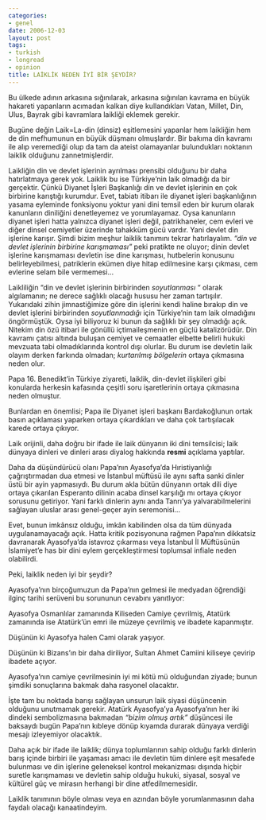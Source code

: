 ```yaml
---
categories:
- genel
date: 2006-12-03
layout: post
tags:
- turkish
- longread
- opinion
title: LAİKLİK NEDEN İYİ BİR ŞEYDİR?
---
```


Bu ülkede adının arkasına sığınılarak, arkasına sığınılan kavrama en büyük hakareti yapanların acımadan kalkan diye kullandıkları Vatan, Millet, Din, Ulus, Bayrak gibi kavramlara laikliği eklemek gerekir.

Bugüne değin Laik=La-din (dinsiz) eşitlemesini yapanlar hem laikliğin hem de din mefhumunun en büyük düşmanı olmuşlardır. Bir bakıma din kavramı ile alıp veremediği olup da tam da ateist olamayanlar bulundukları noktanın laiklik olduğunu zannetmişlerdir.

Laikliğin din ve devlet işlerinin ayrılması prensibi olduğunu bir daha hatırlatmaya gerek yok. Laiklik bu ise Türkiye’nin laik olmadığı da bir gerçektir. Çünkü Diyanet İşleri Başkanlığı din ve devlet işlerinin en çok birbirine karıştığı kurumdur. Evet, tabiatı itibarı ile diyanet işleri başkanlığının yasama eyleminde fonksiyonu yoktur yani dini temsil eden bir kurum olarak kanunların diniliğini denetleyemez ve yorumlayamaz. Oysa kanunların diyanet işleri hatta yalnızca diyanet işleri değil, patrikhaneler, cem evleri ve diğer dinsel cemiyetler üzerinde tahakküm gücü vardır. Yani devlet din işlerine karışır. Şimdi bizim meşhur laiklik tanımını tekrar hatırlayalım. _“din ve devlet işlerinin birbirine karışmaması”_ peki pratikte ne oluyor; dinin devlet işlerine karışmaması devletin ise dine karışması, hutbelerin konusunu belirleyebilmesi, patriklerin ekümen diye hitap edilmesine karşı çıkması, cem evlerine selam bile vermemesi…

Laikliliğin “din ve devlet işlerinin birbirinden _soyutlanması_ “ olarak algılamanın; ne derece sağlıklı olacağı hususu her zaman tartışılır. Yukarıdaki zihin jimnastiğimize göre din işlerini kendi haline bırakıp din ve devlet işlerini birbirinden _soyutlanmadığı_ için Türkiye’nin tam laik olmadığını öngörmüştük. Oysa iyi biliyoruz ki bunun da sağlıklı bir şey olmadığı açık. Nitekim din özü itibari ile gönüllü içtimaileşmenin en güçlü katalizörüdür. Din kavramı çatısı altında buluşan cemiyet ve cemaatler elbette belirli hukuki mevzuata tabi olmadıklarında kontrol dışı olurlar. Bu durum ise devletin laik olayım derken farkında olmadan; _kurtarılmış bölgelerin_ ortaya çıkmasına neden olur.

Papa 16. Benedikt’in Türkiye ziyareti, laiklik, din-devlet ilişkileri gibi konularda herkesin kafasında çeşitli soru işaretlerinin ortaya çıkmasına neden olmuştur.

Bunlardan en önemlisi; Papa ile Diyanet işleri başkanı Bardakoğlunun ortak basın açıklaması yaparken ortaya çıkardıkları ve daha çok tartışılacak karede ortaya çıkıyor.

Laik orijinli, daha doğru bir ifade ile laik dünyanın iki dini temsilcisi; laik dünyaya dinleri ve dinleri arası diyalog hakkında **resmi** açıklama yaptılar.

Daha da düşündürücü olanı Papa’nın Ayasofya’da Hıristiyanlığı çağrıştırmadan dua etmesi ve İstanbul müftüsü ile aynı safta sanki dinler üstü bir ayin yapmasıydı. Bu durum akla bütün dünyanın ortak dili diye ortaya çıkarılan Esperanto dilinin acaba dinsel karşılığı mı ortaya çıkıyor sorusunu getiriyor. Yani farklı dinlerin aynı anda Tanrı’ya yalvarabilmelerini sağlayan uluslar arası genel-geçer ayin seremonisi…

Evet, bunun imkânsız olduğu, imkân kabilinden olsa da tüm dünyada uygulanamayacağı açık. Hatta kritik pozisyonuna rağmen Papa’nın dikkatsiz davranarak Ayasofya’da istavroz çıkarması veya İstanbul İl Müftüsünün İslamiyet’e has bir dini eylem gerçekleştirmesi toplumsal infiale neden olabilirdi.

Peki, laiklik neden iyi bir şeydir?

Ayasofya’nın birçoğumuzun da Papa’nın gelmesi ile medyadan öğrendiği ilginç tarihi serüveni bu sorununun cevabını yanıtlıyor:

Ayasofya Osmanlılar zamanında Kiliseden Camiye çevrilmiş, Atatürk zamanında ise Atatürk’ün emri ile müzeye çevrilmiş ve ibadete kapanmıştır.

Düşünün ki Ayasofya halen Cami olarak yaşıyor.

Düşünün ki Bizans’ın bir daha diriliyor, Sultan Ahmet Camiini kiliseye çevirip ibadete açıyor.

Ayasofya’nın camiye çevrilmesinin iyi mi kötü mü olduğundan ziyade; bunun şimdiki sonuçlarına bakmak daha rasyonel olacaktır.

İşte tam bu noktada barışı sağlayan unsurun laik siyasi düşüncenin olduğunu unutmamak gerekir. Atatürk Ayasofya’ya Ayasofya’nın her iki dindeki sembolizmasına bakmadan _“bizim olmuş artık”_ düşüncesi ile baksaydı bugün Papa’nın kıbleye dönüp kıyamda durarak dünyaya verdiği mesajı izleyemiyor olacaktık.

Daha açık bir ifade ile laiklik; dünya toplumlarının sahip olduğu farklı dinlerin barış içinde birbiri ile yaşaması amacı ile devletin tüm dinlere eşit mesafede bulunması ve din işlerine geleneksel kontrol mekanizması dışında hiçbir suretle karışmaması ve devletin sahip olduğu hukuki, siyasal, sosyal ve kültürel güç ve mirasın herhangi bir dine atfedilmemesidir.

Laiklik tanımının böyle olması veya en azından böyle yorumlanmasının daha faydalı olacağı kanaatindeyim.
